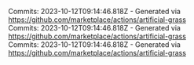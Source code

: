 Commits: 2023-10-12T09:14:46.818Z - Generated via https://github.com/marketplace/actions/artificial-grass
<br>
Commits: 2023-10-12T09:14:46.818Z - Generated via https://github.com/marketplace/actions/artificial-grass
<br>
Commits: 2023-10-12T09:14:46.818Z - Generated via https://github.com/marketplace/actions/artificial-grass
<br>
